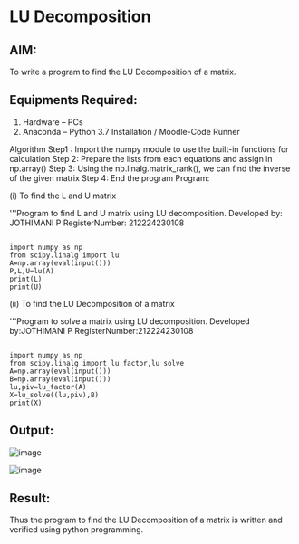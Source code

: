 # LU Decomposition 

## AIM:
To write a program to find the LU Decomposition of a matrix.

## Equipments Required:
1. Hardware – PCs
2. Anaconda – Python 3.7 Installation / Moodle-Code Runner

Algorithm
Step1 : Import the numpy module to use the built-in functions for calculation
Step 2: Prepare the lists from each equations and assign in np.array()
Step 3: Using the np.linalg.matrix_rank(), we can find the inverse of the given matrix
Step 4: End the program
Program:

(i) To find the L and U matrix

'''Program to find L and U matrix using LU decomposition.
Developed by: JOTHIMANI P
RegisterNumber: 212224230108
~~~

import numpy as np
from scipy.linalg import lu
A=np.array(eval(input()))
P,L,U=lu(A)
print(L)
print(U)
~~~
(ii) To find the LU Decomposition of a matrix

'''Program to solve a matrix using LU decomposition.
Developed by:JOTHIMANI P
RegisterNumber:212224230108
~~~

import numpy as np
from scipy.linalg import lu_factor,lu_solve
A=np.array(eval(input()))
B=np.array(eval(input()))
lu,piv=lu_factor(A)
X=lu_solve((lu,piv),B)
print(X)

~~~
## Output:

![image](https://github.com/user-attachments/assets/cc3b23b0-8b0c-407a-ad9c-63956b47a0fd)


![image](https://github.com/user-attachments/assets/d894b0a6-d540-4ad9-be7c-83b9a5ef4356)


## Result:
Thus the program to find the LU Decomposition of a matrix is written and verified using python programming.

